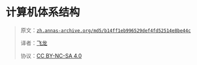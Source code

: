 # 计算机体系结构

> 原文：[`zh.annas-archive.org/md5/b14ff1eb996529def4fd52514e8be44c`](https://zh.annas-archive.org/md5/b14ff1eb996529def4fd52514e8be44c)
> 
> 译者：[飞龙](https://github.com/wizardforcel)
> 
> 协议：[CC BY-NC-SA 4.0](http://creativecommons.org/licenses/by-nc-sa/4.0/)